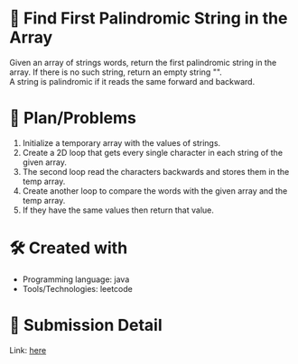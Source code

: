 
# 💼 Find First Palindromic String in the Array<a name="about-project"></a>
Given an array of strings words, return the first palindromic string in the array. If there is no such string, return an empty string "".
<br>
A string is palindromic if it reads the same forward and backward.

# 📜 Plan/Problems
1. Initialize a temporary array with the values of strings.
2. Create a 2D loop that gets every single character in each string of the given array.
3. The second loop read the characters backwards and stores them in the temp array.
4. Create another loop to compare the words with the given array and the temp array.
5. If they have the same values then return that value.


# 🛠 Created with
- Programming language: java
- Tools/Technologies: leetcode

# 💎 Submission Detail
Link: [here](https://leetcode.com/submissions/detail/1194445640/)
